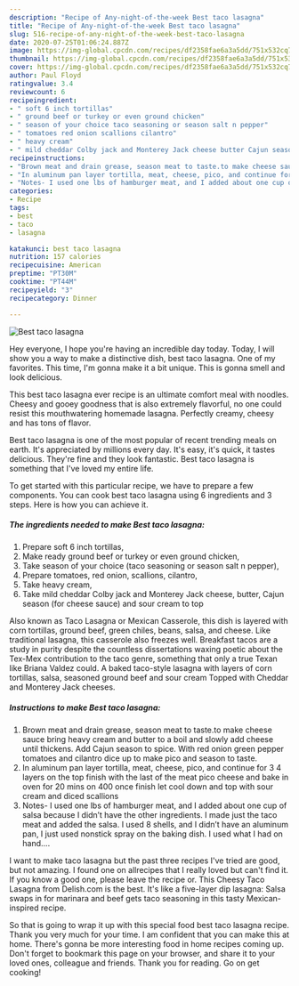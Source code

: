 ```yaml
---
description: "Recipe of Any-night-of-the-week Best taco lasagna"
title: "Recipe of Any-night-of-the-week Best taco lasagna"
slug: 516-recipe-of-any-night-of-the-week-best-taco-lasagna
date: 2020-07-25T01:06:24.887Z
image: https://img-global.cpcdn.com/recipes/df2358fae6a3a5dd/751x532cq70/best-taco-lasagna-recipe-main-photo.jpg
thumbnail: https://img-global.cpcdn.com/recipes/df2358fae6a3a5dd/751x532cq70/best-taco-lasagna-recipe-main-photo.jpg
cover: https://img-global.cpcdn.com/recipes/df2358fae6a3a5dd/751x532cq70/best-taco-lasagna-recipe-main-photo.jpg
author: Paul Floyd
ratingvalue: 3.4
reviewcount: 6
recipeingredient:
- " soft 6 inch tortillas"
- " ground beef or turkey or even ground chicken"
- " season of your choice taco seasoning or season salt n pepper"
- " tomatoes red onion scallions cilantro"
- " heavy cream"
- " mild cheddar Colby jack and Monterey Jack cheese butter Cajun season for cheese sauce and sour cream to top"
recipeinstructions:
- "Brown meat and drain grease, season meat to taste.to make cheese sauce bring heavy cream and butter to a boil and slowly add cheese until thickens. Add Cajun season to spice. With red onion green pepper tomatoes and cilantro dice up to make pico and season to taste."
- "In aluminum pan layer tortilla, meat, cheese, pico, and continue for 3 4 layers on the top finish with the last of the meat pico cheese and bake in oven for 20 mins on 400 once finish let cool down and top with sour cream and diced scallions"
- "Notes- I used one lbs of hamburger meat, and I added about one cup of salsa because I didn’t have the other ingredients. I made just the taco meat and added the salsa. I used 8 shells, and I didn’t have an aluminum pan, I just used nonstick spray on the baking dish. I used what I had on hand...."
categories:
- Recipe
tags:
- best
- taco
- lasagna

katakunci: best taco lasagna 
nutrition: 157 calories
recipecuisine: American
preptime: "PT30M"
cooktime: "PT44M"
recipeyield: "3"
recipecategory: Dinner

---
```



![Best taco lasagna](https://img-global.cpcdn.com/recipes/df2358fae6a3a5dd/751x532cq70/best-taco-lasagna-recipe-main-photo.jpg)

Hey everyone, I hope you're having an incredible day today. Today, I will show you a way to make a distinctive dish, best taco lasagna. One of my favorites. This time, I'm gonna make it a bit unique. This is gonna smell and look delicious.

This best taco lasagna ever recipe is an ultimate comfort meal with noodles. Cheesy and gooey goodness that is also extremely flavorful, no one could resist this mouthwatering homemade lasagna. Perfectly creamy, cheesy and has tons of flavor.

Best taco lasagna is one of the most popular of recent trending meals on earth. It's appreciated by millions every day. It's easy, it's quick, it tastes delicious. They're fine and they look fantastic. Best taco lasagna is something that I've loved my entire life.


To get started with this particular recipe, we have to prepare a few components. You can cook best taco lasagna using 6 ingredients and 3 steps. Here is how you can achieve it.

<!--inarticleads1-->

##### The ingredients needed to make Best taco lasagna:

1. Prepare  soft 6 inch tortillas,
1. Make ready  ground beef or turkey or even ground chicken,
1. Take  season of your choice (taco seasoning or season salt n pepper),
1. Prepare  tomatoes, red onion, scallions, cilantro,
1. Take  heavy cream,
1. Take  mild cheddar Colby jack and Monterey Jack cheese, butter, Cajun season (for cheese sauce) and sour cream to top


Also known as Taco Lasagna or Mexican Casserole, this dish is layered with corn tortillas, ground beef, green chiles, beans, salsa, and cheese. Like traditional lasagna, this casserole also freezes well. Breakfast tacos are a study in purity despite the countless dissertations waxing poetic about the Tex-Mex contribution to the taco genre, something that only a true Texan like Briana Valdez could. A baked taco-style lasagna with layers of corn tortillas, salsa, seasoned ground beef and sour cream Topped with Cheddar and Monterey Jack cheeses. 

<!--inarticleads2-->

##### Instructions to make Best taco lasagna:

1. Brown meat and drain grease, season meat to taste.to make cheese sauce bring heavy cream and butter to a boil and slowly add cheese until thickens. Add Cajun season to spice. With red onion green pepper tomatoes and cilantro dice up to make pico and season to taste.
1. In aluminum pan layer tortilla, meat, cheese, pico, and continue for 3 4 layers on the top finish with the last of the meat pico cheese and bake in oven for 20 mins on 400 once finish let cool down and top with sour cream and diced scallions
1. Notes- I used one lbs of hamburger meat, and I added about one cup of salsa because I didn’t have the other ingredients. I made just the taco meat and added the salsa. I used 8 shells, and I didn’t have an aluminum pan, I just used nonstick spray on the baking dish. I used what I had on hand....


I want to make taco lasagna but the past three recipes I&#39;ve tried are good, but not amazing. I found one on allrecipes that I really loved but can&#39;t find it. If you know a good one, please leave the recipe or. This Cheesy Taco Lasagna from Delish.com is the best. It&#39;s like a five-layer dip lasagna: Salsa swaps in for marinara and beef gets taco seasoning in this tasty Mexican-inspired recipe. 

So that is going to wrap it up with this special food best taco lasagna recipe. Thank you very much for your time. I am confident that you can make this at home. There's gonna be more interesting food in home recipes coming up. Don't forget to bookmark this page on your browser, and share it to your loved ones, colleague and friends. Thank you for reading. Go on get cooking!
